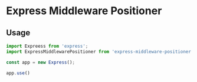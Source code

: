 # Express Middleware Positioner


## Usage

```js
import Expreess from 'express';
import ExpressMiddlewarePositioner from 'express-middleware-positioner';

const app = new Express();

app.use()

```
